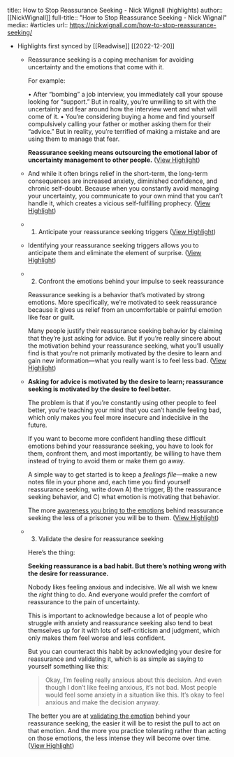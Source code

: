 title:: How to Stop Reassurance Seeking - Nick Wignall (highlights)
author:: [[NickWignall]]
full-title:: "How to Stop Reassurance Seeking - Nick Wignall"
media:: #articles
url:: https://nickwignall.com/how-to-stop-reassurance-seeking/

- Highlights first synced by [[Readwise]] [[2022-12-20]]
	- Reassurance seeking is a coping mechanism for avoiding uncertainty and the emotions that come with it.
	  
	  For example:
	  
	  •   After “bombing” a job interview, you immediately call your spouse looking for “support.” But in reality, you’re unwilling to sit with the uncertainty and fear around how the interview went and what will come of it.
	  •   You’re considering buying a home and find yourself compulsively calling your father or mother asking them for their “advice.” But in reality, you’re terrified of making a mistake and are using them to manage that fear.
	  
	  **Reassurance seeking means outsourcing the emotional labor of uncertainty management to other people.** ([View Highlight](https://read.readwise.io/read/01gmrkcysex0rvn77mc06t5k27))
	- And while it often brings relief in the short-term, the long-term consequences are increased anxiety, diminished confidence, and chronic self-doubt. Because when you constantly avoid managing your uncertainty, you communicate to your own mind that you can’t handle it, which creates a vicious self-fulfilling prophecy. ([View Highlight](https://read.readwise.io/read/01gmrkdg5paxrjyntr1q2qspte))
	- 1. Anticipate your reassurance seeking triggers ([View Highlight](https://read.readwise.io/read/01gmrkdvzqz8b3rxc7chxacr21))
	- Identifying your reassurance seeking triggers allows you to anticipate them and eliminate the element of surprise. ([View Highlight](https://read.readwise.io/read/01gmrke4vf0yvdp1dcfgas7pyq))
	- 2. Confront the emotions behind your impulse to seek reassurance
	  
	  Reassurance seeking is a behavior that’s motivated by strong emotions. More specifically, we’re motivated to seek reassurance because it gives us relief from an uncomfortable or painful emotion like fear or guilt.
	  
	  Many people justify their reassurance seeking behavior by claiming that they’re just asking for advice. But if you’re really sincere about the motivation behind your reassurance seeking, what you’ll usually find is that you’re not primarily motivated by the desire to learn and gain new information—what you really want is to feel less bad. ([View Highlight](https://read.readwise.io/read/01gmrkesv9x8r5nnnap1he71c8))
	- **Asking for advice is motivated by the desire to learn; reassurance seeking is motivated by the desire to feel better.**
	  
	  The problem is that if you’re constantly using other people to feel better, you’re teaching your mind that you can’t handle feeling bad, which only makes you feel more insecure and indecisive in the future.
	  
	  If you want to become more confident handling these difficult emotions behind your reassurance seeking, you have to look for them, confront them, and most importantly, be willing to have them instead of trying to avoid them or make them go away.
	  
	  A simple way to get started is to keep a *feelings file*—make a new notes file in your phone and, each time you find yourself reassurance seeking, write down A) the trigger, B) the reassurance seeking behavior, and C) what emotion is motivating that behavior.
	  
	  The more [awareness you bring to the emotions](https://nickwignall.com/4-tips-for-building-a-healthier-relationship-with-your-emotions/) behind reassurance seeking the less of a prisoner you will be to them. ([View Highlight](https://read.readwise.io/read/01gmrkghnhj83qa0qt1a95s4xp))
	- 3. Validate the desire for reassurance seeking
	  
	  Here’s the thing:
	  
	  **Seeking reassurance is a bad habit. But there’s nothing wrong with the desire for reassurance.**
	  
	  Nobody likes feeling anxious and indecisive. We all wish we knew the *right* thing to do. And everyone would prefer the comfort of reassurance to the pain of uncertainty.
	  
	  This is important to acknowledge because a lot of people who struggle with anxiety and reassurance seeking also tend to beat themselves up for it with lots of self-criticism and judgment, which only makes them feel worse and less confident.
	  
	  But you can counteract this habit by acknowledging your desire for reassurance and validating it, which is as simple as saying to yourself something like this:
	  
	  > Okay, I’m feeling really anxious about this decision. And even though I don’t like feeling anxious, it’s not bad. Most people would feel some anxiety in a situation like this. It’s okay to feel anxious and make the decision anyway.
	  
	  The better you are at [validating the emotion](https://nickwignall.com/how-to-validate-your-emotions/) behind your reassurance seeking, the easier it will be to resist the pull to act on that emotion. And the more you practice tolerating rather than acting on those emotions, the less intense they will become over time. ([View Highlight](https://read.readwise.io/read/01gmrkh7e2jftas3d5pse3cp5n))